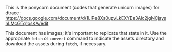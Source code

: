 This is the ponycorn document (codes that generate unicorn images) for dtrace: https://docs.google.com/document/d/1LlPe8Xs0upvLkEXYEs3Alc2jgNCjaysnLMcGTq1osKA/edit

This document has images; it's important to replicate that state in it. Use the appropriate `fetch` or `convert` command to indicate the assets directory and download the assets during `fetch`, if necessary.
